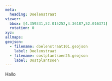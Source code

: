 ```yaml
---
meta:
  heading: Doelenstraat
viewer:
  bbox: [4.359331,52.015252,4.36187,52.016371]
  rotation: 0
xyz:
allmaps:
geojson:
  - filename: doelenstraat101.geojson
    label: Doelenstraat
  - filename: oostplantsoen25.geojson
    label: Oostplantsoen
---
```

Hallo
